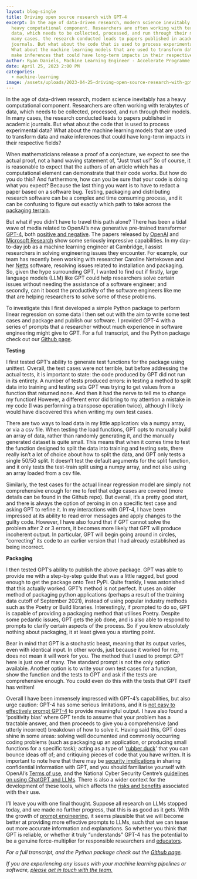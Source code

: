 ```yaml
---
layout: blog-single
title: Driving open source research with GPT-4
excerpt: In the age of data-driven research, modern science inevitably has a
  heavy computational component. Researchers are often working with terabytes of
  data, which needs to be collected, processed, and run through their models. In
  many cases, the research conducted leads to papers published in academic
  journals. But what about the code that is used to process experimental data?
  What about the machine learning models that are used to transform data and
  make inferences that could have long-term impacts in their respective fields?
author: Ryan Daniels, Machine Learning Engineer - Accelerate Programme
date: April 25, 2023 2:00 PM
categories:
  - machine-learning
image: /assets/uploads/2023-04-25-driving-open-source-research-with-gpt-blog-image.png
---
```

In the age of data-driven research, modern science inevitably has a heavy computational component. Researchers are often working with terabytes of data, which needs to be collected, processed, and run through their models. In many cases, the research conducted leads to papers published in academic journals. But what about the code that is used to process experimental data? What about the machine learning models that are used to transform data and make inferences that could have long-term impacts in their respective fields?

When mathematicians release a proof of a conjecture, we expect to see the actual proof, not a hand waving statement of, “Just trust us!” So of course, it is reasonable to expect that the authors of an article which has a computational element can demonstrate that their code works. But how do you do this? And furthermore, how can you be sure that your code is doing what you expect? Because the last thing you want is to have to redact a paper based on a software bug. Testing, packaging and distributing research software can be a complex and time consuming process, and it can be confusing to figure out exactly which path to take across the [packaging terrain](https://chriswarrick.com/blog/2023/01/15/how-to-improve-python-packaging/).

But what if you didn’t have to travel this path alone? There has been a tidal wave of media related to OpenAI’s new generative pre-trained transformer [GPT-4](https://openai.com/research/gpt-4), both [positive and negative](https://www.bbc.co.uk/news/world-us-canada-64967627). The papers released by [OpenAI](https://arxiv.org/abs/2303.08774) and [Microsoft Research](https://arxiv.org/abs/2303.12712) show some seriously impressive capabilities. In my day-to-day job as a machine learning engineer at Cambridge, I assist researchers in solving engineering issues they encounter. For example, our team has recently been working with researcher Caroline Nettekoven and her [Netts](https://www.caroline-nettekoven.com/post/netts/) software, resolving issues related to installation and packaging. So, given the hype surrounding GPT, I wanted to find out if firstly, large language models (LLM) like GPT could help researchers solve certain issues without needing the assistance of a software engineer; and secondly, can it boost the productivity of the software engineers like me that are helping researchers to solve some of these problems.

To investigate this I first developed a simple Python package to perform linear regression on some data I then set out with the aim to write some test cases and package and publish our software. I provided GPT-4 with a series of prompts that a researcher without much experience in software engineering might give to GPT. For a full transcript, and the Python package check out our [Github page](https://github.com/acceleratescience/GPT_linear_regressor).

**Testing**

I first tested GPT’s ability to generate test functions for the package using unittest. Overall, the test cases were not terrible, but before addressing the actual tests, it is important to state: the code produced by GPT did not run in its entirety. A number of tests produced errors: in testing a method to split data into training and testing sets GPT was trying to get values from a function that returned none. And then it had the nerve to tell me to change my function! However, a different error did bring to my attention a mistake in my code (I was performing a transpose operation twice), although I likely would have discovered this when writing my own test cases.

There are two ways to load data in my little application: via a numpy array, or via a csv file. When testing the load functions, GPT opts to manually build an array of data, rather than randomly generating it, and the manually generated dataset is quite small. This means that when it comes time to test the function designed to split the data into training and testing sets, there really isn’t a lot of choice about how to split the data, and GPT only tests a single 50/50 split. It doesn’t test the default arguments for the split function, and it only tests the test-train split using a numpy array, and not also using an array loaded from a csv file.

Similarly, the test cases for the actual linear regression model are simply not comprehensive enough for me to feel that edge cases are covered (more details can be found in the Github repo). But overall, it’s a pretty good start, and there is always the option of zeroing in on a specific test case and asking GPT to refine it. In my interactions with GPT-4, I have been impressed at its ability to read error messages and apply changes to the guilty code. However, I have also found that if GPT cannot solve the problem after 2 or 3 errors, it becomes more likely that GPT will produce incoherent output. In particular, GPT will begin going around in circles, “correcting” its code to an earlier version that I had already established as being incorrect.

**Packaging**

I then tested GPT’s ability to publish the above package. GPT was able to provide me with a step-by-step guide that was a little ragged, but good enough to get the package onto Test PyPi. Quite frankly, I was astonished that this actually worked. GPT’s method is not perfect. It uses an older method of packaging python applications (perhaps a result of the training data cutoff of September 2021), instead of using popular industry methods such as the Poetry or Build libraries. Interestingly, if prompted to do so, GPT is capable of providing a packaging method that utilises Poetry. Despite some pedantic issues, GPT gets the job done, and is also able to respond to prompts to clarify certain aspects of the process. So if you know absolutely nothing about packaging, it at least gives you a starting point.

Bear in mind that GPT is a stochastic beast, meaning that its output varies, even with identical input. In other words, just because it worked for me, does not mean it will work for you. The method that I used to prompt GPT here is just one of many. The standard <do thing> prompt is not the only option available. Another option is to write your own test cases for a function, show the function and the tests to GPT and ask if the tests are comprehensive enough. You could even do this with the tests that GPT itself has written!

Overall I have been immensely impressed with GPT-4’s capabilities, but also urge caution: GPT-4 has some serious limitations, and it is [not easy to effectively prompt GPT-4](https://www.researchgate.net/profile/Qian-Yang-19/publication/368577310_Why_Johnny_Can't_Prompt_How_Non-AI_Experts_Try_and_Fail_to_Design_LLM_Prompts/links/63ef6f3519130a1a4a8938ac/Why-Johnny-Cant-Prompt-How-Non-AI-Experts-Try-and-Fail-to-Design-LLM-Prompts.pdf) to provide meaningful output. I have also found a ‘positivity bias’ where GPT tends to assume that your problem has a tractable answer, and then proceeds to give you a comprehensive (and utterly incorrect) breakdown of how to solve it. Having said this, GPT does shine in some areas: solving well documented and commonly occurring coding problems (such as packaging up an application, or producing small functions for a specific task); acting as a type of ‘[rubber duck](https://en.wikipedia.org/wiki/Rubber_duck_debugging)' that you can bounce ideas off of; and critiquing pieces of code that you have written. It is important to note here that there may be [security implications](https://www.techradar.com/news/samsung-workers-leaked-company-secrets-by-using-chatgpt) in sharing confidential information with GPT, and you should familiarise yourself with OpenAI’s [Terms of use](https://openai.com/policies/terms-of-use), and the National Cyber Security Centre’s [guidelines on using ChatGPT and LLMs](https://www.ncsc.gov.uk/blog-post/chatgpt-and-large-language-models-whats-the-risk). There is also a wider context for the development of these tools, which affects the [risks and benefits](https://dl.acm.org/doi/10.1145/3442188.3445922) associated with their use. 

I’ll leave you with one final thought. Suppose all research on LLMs stopped today, and we made no further progress, that this is as good as it gets. With the growth of [prompt engineering](https://arxiv.org/abs/2302.11382), it seems plausible that we will become better at providing more effective prompts to LLMs, such that we can tease out more accurate information and explanations. So whether you think that GPT is reliable, or whether it truly “understands” GPT-4 has the potential to be a genuine force-multiplier for responsible researchers and [educators](https://www.cam.ac.uk/stories/ChatGPT-and-education).

*For a full transcript, and the Python package check out the [Github page](https://github.com/acceleratescience/GPT_linear_regressor).*

*If you are experiencing any issues with your machine learning pipelines or software, [please get in touch with the team.](https://acceleratescience.github.io/machine-learning-clinic)*